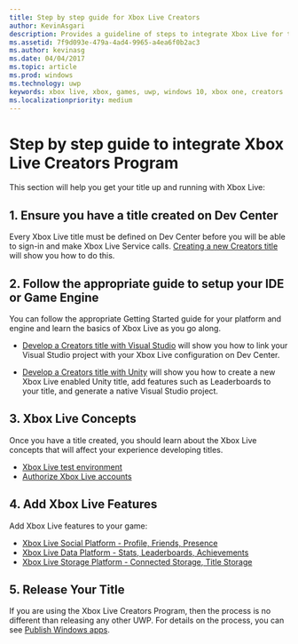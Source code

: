 ```yaml
---
title: Step by step guide for Xbox Live Creators
author: KevinAsgari
description: Provides a guideline of steps to integrate Xbox Live for the Creators Program.
ms.assetid: 7f9d093e-479a-4ad4-9965-a4ea6f0b2ac3
ms.author: kevinasg
ms.date: 04/04/2017
ms.topic: article
ms.prod: windows
ms.technology: uwp
keywords: xbox live, xbox, games, uwp, windows 10, xbox one, creators
ms.localizationpriority: medium
---
```


# Step by step guide to integrate Xbox Live Creators Program

This section will help you get your title up and running with Xbox Live:

## 1. Ensure you have a title created on Dev Center
Every Xbox Live title must be defined on Dev Center before you will be able to sign-in and make Xbox Live Service calls.  [Creating a new Creators title](create-and-test-a-new-creators-title.md) will show you how to do this.

## 2. Follow the appropriate guide to setup your IDE or Game Engine
You can follow the appropriate Getting Started guide for your platform and engine and learn the basics of Xbox Live as you go along.

* [Develop a Creators title with Visual Studio](develop-creators-title-with-visual-studio.md) will show you how to link your Visual Studio project with your Xbox Live configuration on Dev Center.

* [Develop a Creators title with Unity](develop-creators-title-with-unity.md) will show you how to create a new Xbox Live enabled Unity title, add features such as Leaderboards to your title, and generate a native Visual Studio project.

## 3. Xbox Live Concepts
Once you have a title created, you should learn about the Xbox Live concepts that will affect your experience developing titles.

- [Xbox Live test environment](../xbox-live-sandboxes.md)
- [Authorize Xbox Live accounts](authorize-xbox-live-accounts.md)

## 4. Add Xbox Live Features

Add Xbox Live features to your game:

- [Xbox Live Social Platform - Profile, Friends, Presence](../social-platform/social-platform.md)
- [Xbox Live Data Platform - Stats, Leaderboards, Achievements](../data-platform/data-platform.md)
- [Xbox Live Storage Platform - Connected Storage, Title Storage](../storage-platform/storage-platform.md)

## 5. Release Your Title

If you are using the Xbox Live Creators Program, then the process is no different than releasing any other UWP.  For details on the process, you can see [Publish Windows apps](https://developer.microsoft.com/en-us/store/publish-apps).
